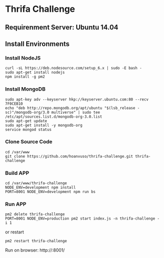 # Thrifa Challenge

## Requirenment Server: Ubuntu 14.04

## Install Environments

### Install NodeJS

```
curl -sL https://deb.nodesource.com/setup_6.x | sudo -E bash -
sudo apt-get install nodejs
npm install -g pm2
```

### Install MongoDB

```
sudo apt-key adv --keyserver hkp://keyserver.ubuntu.com:80 --recv 7F0CEB10
echo "deb http://repo.mongodb.org/apt/ubuntu "$(lsb_release -sc)"/mongodb-org/3.0 multiverse" | sudo tee /etc/apt/sources.list.d/mongodb-org-3.0.list
sudo apt-get update
sudo apt-get install -y mongodb-org
service mongod status
```

### Clone Source Code

```
cd /var/www
git clone https://github.com/hoanvuso/thrifa-challenge.git thrifa-challenge
```

### Build APP

```
cd /var/www/thrifa-challenge
NODE_ENV=development npm install
PORT=8001 NODE_ENV=development npm run bs
```

### Run APP

```
pm2 delete thrifa-challenge
PORT=8001 NODE_ENV=production pm2 start index.js -n thrifa-challenge -i 1
```

or restart 

```
pm2 restart thrifa-challenge
```


Run on browser: http://<IP>:8001/
